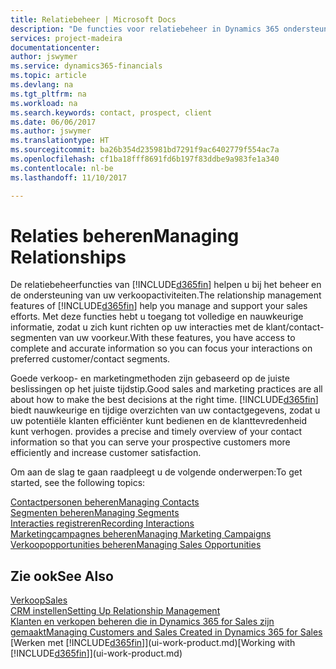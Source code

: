 ```yaml
---
title: Relatiebeheer | Microsoft Docs
description: "De functies voor relatiebeheer in Dynamics 365 ondersteunen uw verkoopinspanningen en bieden u toegang tot gegevens over contacten en prospects, zodat u klanten efficiënter kunt bedienen."
services: project-madeira
documentationcenter: 
author: jswymer
ms.service: dynamics365-financials
ms.topic: article
ms.devlang: na
ms.tgt_pltfrm: na
ms.workload: na
ms.search.keywords: contact, prospect, client
ms.date: 06/06/2017
ms.author: jswymer
ms.translationtype: HT
ms.sourcegitcommit: ba26b354d235981bd7291f9ac6402779f554ac7a
ms.openlocfilehash: cf1ba18fff8691fd6b197f83ddbe9a983fe1a340
ms.contentlocale: nl-be
ms.lasthandoff: 11/10/2017

---
```

# <a name="managing-relationships"></a><span data-ttu-id="3bef0-103">Relaties beheren</span><span class="sxs-lookup"><span data-stu-id="3bef0-103">Managing Relationships</span></span>
<span data-ttu-id="3bef0-104">De relatiebeheerfuncties van [!INCLUDE[d365fin](includes/d365fin_md.md)] helpen u bij het beheer en de ondersteuning van uw verkoopactiviteiten.</span><span class="sxs-lookup"><span data-stu-id="3bef0-104">The relationship management features of [!INCLUDE[d365fin](includes/d365fin_md.md)] help you manage and support your sales efforts.</span></span> <span data-ttu-id="3bef0-105">Met deze functies hebt u toegang tot volledige en nauwkeurige informatie, zodat u zich kunt richten op uw interacties met de klant/contact-segmenten van uw voorkeur.</span><span class="sxs-lookup"><span data-stu-id="3bef0-105">With these features, you have access to complete and accurate information so you can focus your interactions on preferred customer/contact segments.</span></span>

<span data-ttu-id="3bef0-106">Goede verkoop- en marketingmethoden zijn gebaseerd op de juiste beslissingen op het juiste tijdstip.</span><span class="sxs-lookup"><span data-stu-id="3bef0-106">Good sales and marketing practices are all about how to make the best decisions at the right time.</span></span> [!INCLUDE[d365fin](includes/d365fin_md.md)]<span data-ttu-id="3bef0-107"> biedt nauwkeurige en tijdige overzichten van uw contactgegevens, zodat u uw potentiële klanten efficiënter kunt bedienen en de klanttevredenheid kunt verhogen.</span><span class="sxs-lookup"><span data-stu-id="3bef0-107"> provides a precise and timely overview of your contact information so that you can serve your prospective customers more efficiently and increase customer satisfaction.</span></span>

<span data-ttu-id="3bef0-108">Om aan de slag te gaan raadpleegt u de volgende onderwerpen:</span><span class="sxs-lookup"><span data-stu-id="3bef0-108">To get started, see the following topics:</span></span>

[<span data-ttu-id="3bef0-109">Contactpersonen beheren</span><span class="sxs-lookup"><span data-stu-id="3bef0-109">Managing Contacts</span></span>](marketing-contacts.md)  
[<span data-ttu-id="3bef0-110">Segmenten beheren</span><span class="sxs-lookup"><span data-stu-id="3bef0-110">Managing Segments</span></span>](marketing-segments.md)  
[<span data-ttu-id="3bef0-111">Interacties registreren</span><span class="sxs-lookup"><span data-stu-id="3bef0-111">Recording Interactions</span></span>](marketing-interactions.md)  
[<span data-ttu-id="3bef0-112">Marketingcampagnes beheren</span><span class="sxs-lookup"><span data-stu-id="3bef0-112">Managing Marketing Campaigns</span></span>](marketing-campaigns.md)  
[<span data-ttu-id="3bef0-113">Verkoopopportunities beheren</span><span class="sxs-lookup"><span data-stu-id="3bef0-113">Managing Sales Opportunities</span></span>](marketing-manage-sales-opportunities.md)

## <a name="see-also"></a><span data-ttu-id="3bef0-114">Zie ook</span><span class="sxs-lookup"><span data-stu-id="3bef0-114">See Also</span></span>
[<span data-ttu-id="3bef0-115">Verkoop</span><span class="sxs-lookup"><span data-stu-id="3bef0-115">Sales</span></span>](sales-manage-sales.md)  
[<span data-ttu-id="3bef0-116">CRM instellen</span><span class="sxs-lookup"><span data-stu-id="3bef0-116">Setting Up Relationship Management</span></span>](marketing-setup-marketing.md)  
[<span data-ttu-id="3bef0-117">Klanten en verkopen beheren die in Dynamics 365 for Sales zijn gemaakt</span><span class="sxs-lookup"><span data-stu-id="3bef0-117">Managing Customers and Sales Created in Dynamics 365 for Sales</span></span>](marketing-integrate-dynamicscrm.md)  
<span data-ttu-id="3bef0-118">[Werken met [!INCLUDE[d365fin](includes/d365fin_md.md)]](ui-work-product.md)</span><span class="sxs-lookup"><span data-stu-id="3bef0-118">[Working with [!INCLUDE[d365fin](includes/d365fin_md.md)]](ui-work-product.md)</span></span>  


